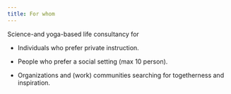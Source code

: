 ```yaml
---
title: For whom
---
```


Science-and yoga-based life consultancy for

* Individuals who prefer private instruction.

* People who prefer a social setting (max 10 person).

* Organizations and (work) communities searching for togetherness and inspiration.

